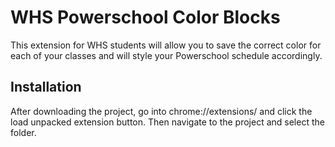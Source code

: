 # WHS Powerschool Color Blocks

This extension for WHS students will allow you to save the correct color for each of your classes and will style your Powerschool schedule accordingly.

## Installation

After downloading the project, go into chrome://extensions/ and click the load unpacked extension button. Then navigate to the project and select the folder.